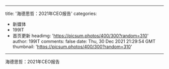 
---
title: '海德思哲：2021年CEO报告'
categories: 
 - 新媒体
 - 199IT
 - 首页更新
headimg: 'https://picsum.photos/400/300?random=310'
author: 199IT
comments: false
date: Thu, 30 Dec 2021 21:29:54 GMT
thumbnail: 'https://picsum.photos/400/300?random=310'
---

<div>   
海德思哲：2021年CEO报告  
</div>
            